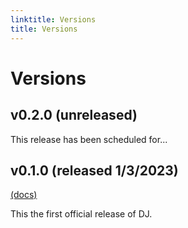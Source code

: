 ```yaml
---
linktitle: Versions
title: Versions
---
```


# Versions

## v0.2.0 (unreleased)

This release has been scheduled for...

## v0.1.0 (released 1/3/2023)
[(docs)](/)

This the first official release of DJ.